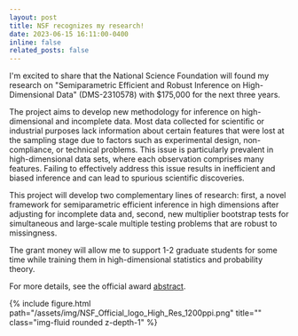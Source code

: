 ```yaml
---
layout: post
title: NSF recognizes my research!
date: 2023-06-15 16:11:00-0400
inline: false
related_posts: false
---
```


I'm excited to share that the National Science Foundation will found my research on "Semiparametric Efficient and Robust Inference on High-Dimensional Data" (DMS-2310578) with $175,000 for the next three years. 

The project aims to develop new methodology for inference on high-dimensional and incomplete data. Most data collected for scientific or industrial purposes lack information about certain features that were lost at the sampling stage due to factors such as experimental design, non-compliance, or technical problems. This issue is particularly prevalent in high-dimensional data sets, where each observation comprises many features. Failing to effectively address this issue results in inefficient and biased inference and can lead to spurious scientific discoveries.

This project will develop two complementary lines of research: first, a novel framework for semiparametric efficient inference in high dimensions after adjusting for incomplete data and, second, new multiplier bootstrap tests for simultaneous and large-scale multiple testing problems that are robust to missingness.

The grant money will allow me to support 1-2 graduate students for some time while training them in high-dimensional statistics and probability theory.

For more details, see the official award <a href="https://www.nsf.gov/awardsearch/showAward?AWD_ID=2310578&HistoricalAwards=false">abstract</a>.

{% include figure.html path="/assets/img/NSF_Official_logo_High_Res_1200ppi.png" title="" class="img-fluid rounded z-depth-1" %}
